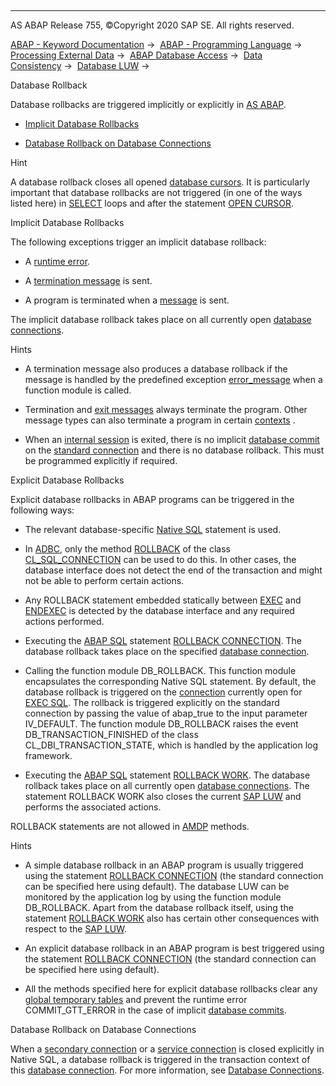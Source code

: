   

* * *

AS ABAP Release 755, ©Copyright 2020 SAP SE. All rights reserved.

[ABAP - Keyword Documentation](javascript:call_link\('abenabap.htm'\)) →  [ABAP - Programming Language](javascript:call_link\('abenabap_reference.htm'\)) →  [Processing External Data](javascript:call_link\('abenabap_language_external_data.htm'\)) →  [ABAP Database Access](javascript:call_link\('abenabap_sql.htm'\)) →  [Data Consistency](javascript:call_link\('abentransaction.htm'\)) →  [Database LUW](javascript:call_link\('abendb_transaction.htm'\)) → 

Database Rollback

Database rollbacks are triggered implicitly or explicitly in [AS ABAP](javascript:call_link\('abenas_abap_glosry.htm'\) "Glossary Entry").

-   [Implicit Database Rollbacks](#abendb-rollback-1--------explicit-database-rollbacks---@ITOC@@ABENDB_ROLLBACK_2)

-   [Database Rollback on Database Connections](#@@ITOC@@ABENDB_ROLLBACK_3)

Hint

A database rollback closes all opened [database cursors](javascript:call_link\('abendatabase_cursor_glosry.htm'\) "Glossary Entry"). It is particularly important that database rollbacks are not triggered (in one of the ways listed here) in [SELECT](javascript:call_link\('abapselect.htm'\)) loops and after the statement [OPEN CURSOR](javascript:call_link\('abapopen_cursor.htm'\)).

Implicit Database Rollbacks

The following exceptions trigger an implicit database rollback:

-   A [runtime error](javascript:call_link\('abenruntime_error_glosry.htm'\) "Glossary Entry").

-   A [termination message](javascript:call_link\('abentermination_message_glosry.htm'\) "Glossary Entry") is sent.

-   A program is terminated when a [message](javascript:call_link\('abenmessage_glosry.htm'\) "Glossary Entry") is sent.

The implicit database rollback takes place on all currently open [database connections](javascript:call_link\('abendatabase_connection_glosry.htm'\) "Glossary Entry").

Hints

-   A termination message also produces a database rollback if the message is handled by the predefined exception [error\_message](javascript:call_link\('abapcall_function_parameter.htm'\)) when a function module is called.

-   Termination and [exit messages](javascript:call_link\('abenexit_message_glosry.htm'\) "Glossary Entry") always terminate the program. Other message types can also terminate a program in certain [contexts](javascript:call_link\('abenobj_context_glosry.htm'\) "Glossary Entry") .

-   When an [internal session](javascript:call_link\('abeninternal_session_glosry.htm'\) "Glossary Entry") is exited, there is no implicit [database commit](javascript:call_link\('abendb_commit.htm'\)) on the [standard connection](javascript:call_link\('abenstandard_db_connection_glosry.htm'\) "Glossary Entry") and there is no database rollback. This must be programmed explicitly if required.

Explicit Database Rollbacks

Explicit database rollbacks in ABAP programs can be triggered in the following ways:

-   The relevant database-specific [Native SQL](javascript:call_link\('abennative_sql_glosry.htm'\) "Glossary Entry") statement is used.

-   In [ADBC](javascript:call_link\('abenadbc_glosry.htm'\) "Glossary Entry"), only the method [ROLLBACK](javascript:call_link\('abenadbc_transaction.htm'\)) of the class [CL\_SQL\_CONNECTION](javascript:call_link\('abencl_sql_connection.htm'\)) can be used to do this. In other cases, the database interface does not detect the end of the transaction and might not be able to perform certain actions.

-   Any ROLLBACK statement embedded statically between [EXEC](javascript:call_link\('abapexec.htm'\)) and [ENDEXEC](javascript:call_link\('abapendexec.htm'\)) is detected by the database interface and any required actions performed.

-   Executing the [ABAP SQL](javascript:call_link\('abenabap_sql_glosry.htm'\) "Glossary Entry") statement [ROLLBACK CONNECTION](javascript:call_link\('abapcommit_rollback_connection.htm'\)). The database rollback takes place on the specified [database connection](javascript:call_link\('abendatabase_connection_glosry.htm'\) "Glossary Entry").

-   Calling the function module DB\_ROLLBACK. This function module encapsulates the corresponding Native SQL statement. By default, the database rollback is triggered on the [connection](javascript:call_link\('abapexec_connection.htm'\)) currently open for [EXEC SQL](javascript:call_link\('abapexec.htm'\)). The rollback is triggered explicitly on the standard connection by passing the value of abap\_true to the input parameter IV\_DEFAULT. The function module DB\_ROLLBACK raises the event DB\_TRANSACTION\_FINISHED of the class CL\_DBI\_TRANSACTION\_STATE, which is handled by the application log framework.

-   Executing the [ABAP SQL](javascript:call_link\('abenabap_sql_glosry.htm'\) "Glossary Entry") statement [ROLLBACK WORK](javascript:call_link\('abaprollback.htm'\)). The database rollback takes place on all currently open [database connections](javascript:call_link\('abendatabase_connection_glosry.htm'\) "Glossary Entry"). The statement ROLLBACK WORK also closes the current [SAP LUW](javascript:call_link\('abensap_luw.htm'\)) and performs the associated actions.

ROLLBACK statements are not allowed in [AMDP](javascript:call_link\('abenamdp_method_glosry.htm'\) "Glossary Entry") methods.

Hints

-   A simple database rollback in an ABAP program is usually triggered using the statement [ROLLBACK CONNECTION](javascript:call_link\('abapcommit_rollback_connection.htm'\)) (the standard connection can be specified here using default). The database LUW can be monitored by the application log by using the function module DB\_ROLLBACK. Apart from the database rollback itself, using the statement [ROLLBACK WORK](javascript:call_link\('abaprollback.htm'\)) also has certain other consequences with respect to the [SAP LUW](javascript:call_link\('abensap_luw_glosry.htm'\) "Glossary Entry").

-   An explicit database rollback in an ABAP program is best triggered using the statement [ROLLBACK CONNECTION](javascript:call_link\('abapcommit_rollback_connection.htm'\)) (the standard connection can be specified here using default).

-   All the methods specified here for explicit database rollbacks clear any [global temporary tables](javascript:call_link\('abenddic_database_tables_gtt.htm'\)) and prevent the runtime error COMMIT\_GTT\_ERROR in the case of implicit [database commits](javascript:call_link\('abendb_commit.htm'\)).

Database Rollback on Database Connections

When a [secondary connection](javascript:call_link\('abensecondary_db_connection_glosry.htm'\) "Glossary Entry") or a [service connection](javascript:call_link\('abenservice_connection_glosry.htm'\) "Glossary Entry") is closed explicitly in Native SQL, a database rollback is triggered in the transaction context of this [database connection](javascript:call_link\('abendatabase_connection_glosry.htm'\) "Glossary Entry"). For more information, see [Database Connections](javascript:call_link\('abenopensql_multiconnect.htm'\)).